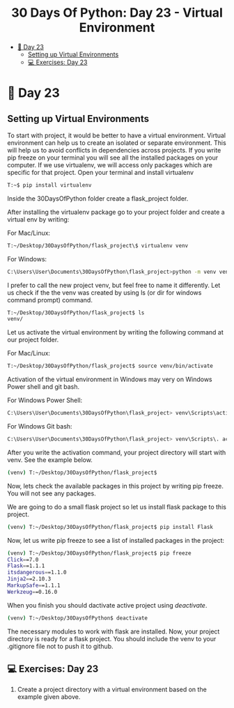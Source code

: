 <div align="center">
  <h1> 30 Days Of Python: Day 23 - Virtual Environment </h1>

</div>
 
   

- [📘 Day 23](#-day-23)
  - [Setting up Virtual Environments](#setting-up-virtual-environments)
  - [💻 Exercises: Day 23](#-exercises-day-23)

# 📘 Day 23 
 
## Setting up Virtual Environments

To start with project, it would be better to have a virtual environment. Virtual environment can help us to create an isolated or separate environment. This will help us to avoid conflicts in dependencies across projects. If you write pip freeze on your terminal you will see all the installed packages on your computer. If we use virtualenv, we will access only packages which are specific for that project. Open your terminal and install virtualenv
 
```sh
T:~$ pip install virtualenv
```

Inside the 30DaysOfPython folder create a flask_project folder.

After installing the virtualenv package go to your project folder and create a virtual env by writing:

For Mac/Linux:
```sh
T:~/Desktop/30DaysOfPython/flask_project\$ virtualenv venv

```

For Windows:
```sh
C:\Users\User\Documents\30DaysOfPython\flask_project>python -m venv venv
```

I prefer to call the new project venv, but feel free to name it differently. Let us check if the the venv was created by using ls (or dir for windows command prompt) command.

```sh
T:~/Desktop/30DaysOfPython/flask_project$ ls
venv/
```

Let us activate the virtual environment by writing the following command at our project folder.

For Mac/Linux:
```sh
T:~/Desktop/30DaysOfPython/flask_project$ source venv/bin/activate
```
Activation of the virtual environment in Windows may very on Windows Power shell and git bash. 

For Windows Power Shell:
```sh
C:\Users\User\Documents\30DaysOfPython\flask_project> venv\Scripts\activate
```

For Windows Git bash:
```sh
C:\Users\User\Documents\30DaysOfPython\flask_project> venv\Scripts\. activate
```

After you write the activation command, your project directory will start with venv. See the example below.

```sh
(venv) T:~/Desktop/30DaysOfPython/flask_project$
```

Now, lets check the available packages in this project by writing pip freeze. You will not see any packages.

We are going to do a small flask project so let us install flask package to this project.

```sh
(venv) T:~/Desktop/30DaysOfPython/flask_project$ pip install Flask
```

Now, let us write pip freeze to see a list of installed packages in the project:

```sh
(venv) T:~/Desktop/30DaysOfPython/flask_project$ pip freeze
Click==7.0
Flask==1.1.1
itsdangerous==1.1.0
Jinja2==2.10.3
MarkupSafe==1.1.1
Werkzeug==0.16.0
```

When you finish you should dactivate active project using _deactivate_.

```sh
(venv) T:~/Desktop/30DaysOfPython$ deactivate
```

The necessary modules to work with flask are installed. Now, your project directory is ready for a flask project. You should include the venv to your .gitignore file not to push it to github.

## 💻 Exercises: Day 23

1. Create a project directory with a virtual environment based on the example given above.



